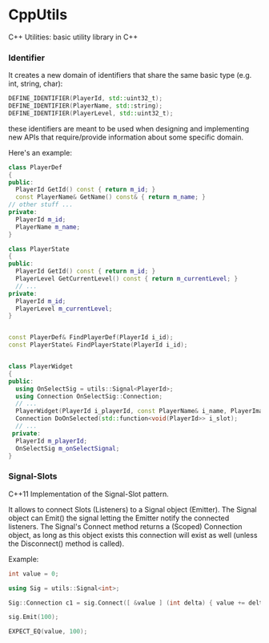 # CppUtils
C++ Utilities: basic utility library in C++

### Identifier
It creates a new domain of identifiers that share the same basic type (e.g. int, string, char):
```c++
DEFINE_IDENTIFIER(PlayerId, std::uint32_t);
DEFINE_IDENTIFIER(PlayerName, std::string);
DEFINE_IDENTIFIER(PlayerLevel, std::uint32_t);
```
these identifiers are meant to be used when designing and implementing new APIs that require/provide information about some specific domain. 

Here's an example:

```c++
class PlayerDef
{
public:
  PlayerId GetId() const { return m_id; }
  const PlayerName& GetName() const& { return m_name; }
// other stuff ...
private:
  PlayerId m_id;
  PlayerName m_name;
}

class PlayerState
{
public:
  PlayerId GetId() const { return m_id; }
  PlayerLevel GetCurrentLevel() const { return m_currentLevel; }
  // ...
private:
  PlayerId m_id;
  PlayerLevel m_currentLevel;
}


const PlayerDef& FindPlayerDef(PlayerId i_id);
const PlayerState& FindPlayerState(PlayerId i_id);


class PlayerWidget
{
public:
  using OnSelectSig = utils::Signal<PlayerId>;
  using Connection OnSelectSig::Connection;
  // ...
  PlayerWidget(PlayerId i_playerId, const PlayerName& i_name, PlayerImageId i_playerImageId);
  Connection DoOnSelected(std::function<void(PlayerId>> i_slot);
  // ...
 private:
  PlayerId m_playerId;
  OnSelectSig m_onSelectSignal;
}
```

### Signal-Slots
C++11 Implementation of the Signal-Slot pattern.

It allows to connect Slots (Listeners) to a Signal object (Emitter).
The Signal object can Emit() the signal letting the Emitter notify the connected listeners.
The Signal's Connect method returns a (Scoped) Connection object, 
as long as this object exists this connection will exist as well (unless the Disconnect() method is called). 

Example:
```c++
int value = 0;

using Sig = utils::Signal<int>;

Sig::Connection c1 = sig.Connect([ &value ] (int delta) { value += delta; });

sig.Emit(100);

EXPECT_EQ(value, 100);

```
